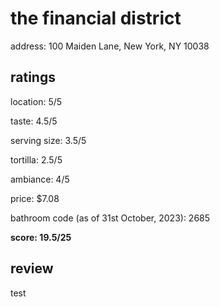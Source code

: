 # the financial district

address: 100 Maiden Lane, New York, NY 10038

## ratings
location: 5/5

taste: 4.5/5

serving size: 3.5/5

tortilla: 2.5/5

ambiance: 4/5

price: $7.08

bathroom code (as of 31st October, 2023): 2685

**score: 19.5/25**



## review

test
